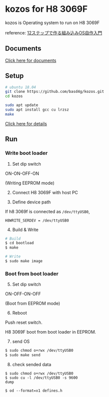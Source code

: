 # kozos for H8 3069F

kozos is Operating system to run on H8 3069F

reference: [12ステップで作る組み込みOS自作入門](http://kozos.jp/books/makeos/)

## Documents

[Click here for documents](doc/README.md)

## Setup

```sh
# ubuntu 18.04
git clone https://github.com/basd4g/kozos.git
cd kozos

sudo apt update
sudo apt install gcc cu lrzsz
make
```

[Click here for details](doc/setup.md)

## Run

### Write boot loader

1. Set dip switch

ON-ON-OFF-ON

(Writing EEPROM mode)

2. Connect H8 3069F with host PC

3. Define device path

If h8 3069f is connected as `/dev/ttyUSB0`,

```bootload/Makefile
H8WRITE_SERDEV = /dev/ttyUSB0
```

4. Build & Write

```sh
# Build
$ cd bootload
$ make

# Write
$ sudo make image
```

### Boot from boot loader

5. Set dip switch

ON-OFF-ON-OFF

(Boot from EEPROM mode)

6. Reboot

Push reset switch.

H8 3069F boot from boot loader in EEPROM.

7. send OS

```sh
$ sudo chmod o+rwx /dev/ttyUSB0
$ sudo make send
```

8. check sended data

```
$ sudo chmod o+rwx /dev/ttyUSB0
$ sudo cu -l /dev/ttyUSB0 -s 9600
dump

$ od --format=x1 defines.h
```


